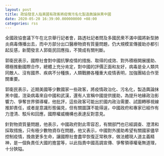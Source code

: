```yaml
---
layout: post
title: 政協發言人指美國有政客將疫情污名化製造輿論抹黑中國
date: 2020-05-20 16:39:00.000000000 +08:00
categories: rss
---
```


全國政協會議下午在北京舉行記者會，路透社記者問及多國民衆不滿中國將新型肺炎病毒傳播出去，而中方部分出口醫療物資有質量問題，仍大規模宣傳援助亦都引起反感，新聞發言人郭衛民回應指，不贊成有關判斷。

郭衛民表示，國際社會對中國抗擊疫情的措施、取得的成效、對外積極開展援助、積極推動國際合作，總體上充分肯定，對中國的評價正面和友好，病毒是全人類共同敵人、沒有國界、疾病不分種族，人類戰勝各種重大疫情表明，加強團結合作至關重要。

郭衛民表示，近期美國等少數國家一些政客，將疫情政治化、污名化，製造輿論抹黑中國，渲染病毒來自中國和武漢，還有人宣稱中國提供援助，為提升地緣政治影響力、爭奪世界領導權，他批評，這些政客可能出於國内政治需要、試圖轉移視線推卸責任，或者是意識形態偏見，但有關圖謀不能得逞，中國政府和專家已經作有力澄清、駁斥和回應，國際權威機構也表達反對意見。

針對物資質量問題，他表示，中國政府對此零容忍，有關部門也已經調查、澄清和採取措施，只有極少數物資存在問題，他又表示，中國對外援助希望有關國家儘早控制疫情，挽救更多生命，讓國際社會盡早恢復正常秩序，做法體現人道主義精神，是一個負責任大國的擔當等，以此指責中國高調宣傳、爭奪領導權毫無道理，十分狹隘。
